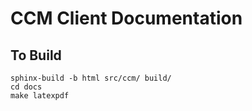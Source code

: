 # CCM Client Documentation

## To Build

```
sphinx-build -b html src/ccm/ build/
cd docs
make latexpdf
```